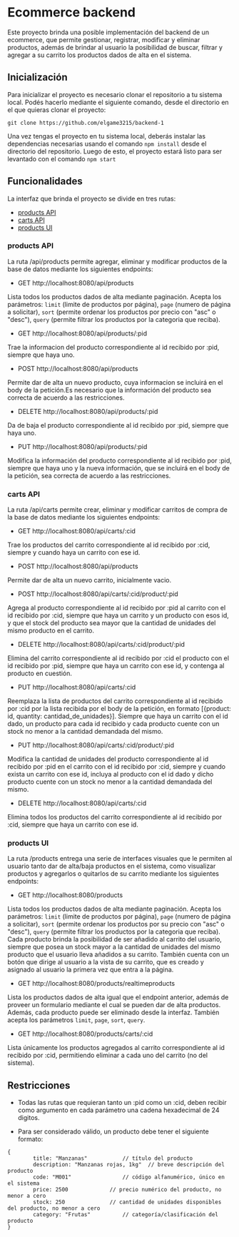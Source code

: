 # Ecommerce backend
Este proyecto brinda una posible implementación del backend de un ecommerce, que permite gestionar, registrar, modificar y eliminar productos, además de brindar al usuario la posibilidad de buscar, filtrar y agregar a su carrito los productos dados de alta en el sistema.

## Inicialización
Para inicializar el proyecto es necesario clonar el repositorio a tu sistema local. Podés hacerlo mediante el siguiente comando, desde el directorio en el que quieras clonar el proyecto:
```
git clone https://github.com/elgame3215/backend-1
```
Una vez tengas el proyecto en tu sistema local, deberás instalar las dependencias necesarias usando el comando `npm install` desde el directorio del repositorio. Luego de esto, el proyecto estará listo para ser levantado con el comando `npm start`

## Funcionalidades
La interfaz que brinda el proyecto se divide en tres rutas:
* [products API](#products-api)
* [carts API](#carts-API)
* [products UI](#products-UI)

### products API
La ruta /api/products permite agregar, eliminar y modificar productos de la base de datos mediante los siguientes endpoints:

* GET http://localhost:8080/api/products

Lista todos los productos dados de alta mediante paginación.
Acepta los parámetros: `limit` (limite de productos por página), `page` (numero de página a solicitar), `sort` (permite ordenar los productos por precio con "asc" o "desc"), `query` (permite filtrar los productos por la categoria que reciba).

* GET http://localhost:8080/api/products/:pid

Trae la informacion del producto correspondiente al id recibido por :pid, siempre que haya uno.

* POST http://localhost:8080/api/products

Permite dar de alta un nuevo producto, cuya informacion se incluirá en el body de la petición.Es necesario que la información del producto sea correcta de acuerdo a las restricciones.

* DELETE http://localhost:8080/api/products/:pid

Da de baja el producto correspondiente al id recibido por :pid, siempre que haya uno.

* PUT http://localhost:8080/api/products/:pid

Modifica la información del producto correspondiente al id recibido por :pid, siempre que haya uno y la nueva información, que se incluirá en el body de la petición, sea correcta de acuerdo a las restricciones.

### carts API
La ruta /api/carts permite crear, eliminar y modificar carritos de compra de la base de datos mediante los siguientes endpoints:

* GET http://localhost:8080/api/carts/:cid

Trae los productos del carrito correspondiente al id recibido por :cid, siempre y cuando haya un carrito con ese id.

* POST http://localhost:8080/api/products

Permite dar de alta un nuevo carrito, inicialmente vacio.

* POST http://localhost:8080/api/carts/:cid/product/:pid

Agrega al producto correspondiente al id recibido por :pid al carrito con el id recibido por :cid, siempre que haya un carrito y un producto con esos id, y que el stock del producto sea mayor que la cantidad de unidades del mismo producto en el carrito.

* DELETE http://localhost:8080/api/carts/:cid/product/:pid

Elimina del carrito correspondiente al id recibido por :cid el producto con el id recibido por :pid, siempre que haya un carrito con ese id, y contenga al producto en cuestión.

* PUT http://localhost:8080/api/carts/:cid

Reemplaza la lista de productos del carrito correspondiente al id recibido por :cid por la lista recibida por el body de la petición, en formato [{product: id, quantity: cantidad_de_unidades}]. Siempre que haya un carrito con el id dado, un producto para cada id recibido y cada producto cuente con un stock no menor a la cantidad demandada del mismo.

* PUT http://localhost:8080/api/carts/:cid/product/:pid

Modifica la cantidad de unidades del producto correspondiente al id recibido por :pid en el carrito con el id recibido por :cid, siempre y cuando exista un carrito con ese id, incluya al producto con el id dado y dicho producto cuente con un stock no menor a la cantidad demandada del mismo.

* DELETE http://localhost:8080/api/carts/:cid

Elimina todos los productos del carrito correspondiente al id recibido por :cid, siempre que haya un carrito con ese id.

### products UI
La ruta /products entrega una serie de interfaces visuales que le permiten al usuario tanto dar de alta/baja productos en el sistema, como visualizar productos y agregarlos o quitarlos de su carrito mediante los siguientes endpoints:

* GET http://localhost:8080/products

Lista todos los productos dados de alta mediante paginación.
Acepta los parámetros: `limit` (limite de productos por página), `page` (numero de página a solicitar), `sort` (permite ordenar los productos por su precio con "asc" o "desc"), `query` (permite filtrar los productos por la categoria que reciba).
Cada producto brinda la posibilidad de ser añadido al carrito del usuario, siempre que posea un stock mayor a la cantidad de unidades del mismo producto que el usuario lleva añadidos a su carrito.
También cuenta con un botón que dirige al usuario a la vista de su carrito, que es creado y asignado al usuario la primera vez que entra a la página.

* GET http://localhost:8080/products/realtimeproducts

Lista los productos dados de alta igual que el endpoint anterior, además de proveer un formulario mediante el cual se pueden dar de alta productos. Además, cada producto puede ser eliminado desde la interfaz.
También acepta los parámetros `limit`, `page`, `sort`, `query`.

* GET http://localhost:8080/products/carts/:cid

Lista únicamente los productos agregados al carrito correspondiente al id recibido por :cid, permitiendo eliminar a cada uno del carrito (no del sistema).

## Restricciones

* Todas las rutas que requieran tanto un :pid como un :cid, deben recibir como argumento en cada parámetro una cadena hexadecimal de 24 digitos.

* Para ser considerado válido, un producto debe tener el siguiente formato:
```
{
		title: "Manzanas"			// título del producto
		description: "Manzanas rojas, 1kg"	// breve descripción del producto
		code: "M001"				// código alfanumérico, único en el sistema
		price: 2500				// precio numérico del producto, no menor a cero
		stock: 250				// cantidad de unidades disponibles del producto, no menor a cero
		category: "Frutas"			// categoría/clasificación del producto
}
```
